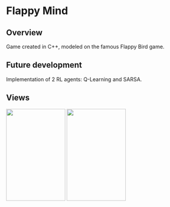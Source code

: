 # Flappy Mind

## Overview

Game created in C++, modeled on the famous Flappy Bird game.

## Future development

Implementation of 2 RL agents: Q-Learning and SARSA.

## Views

<p float="left">
  <img src="assets/ss_menu.png" width="160" height="250"/>
  <img src="assets/ss_game.png" width="160" height="250"/>
</p>
